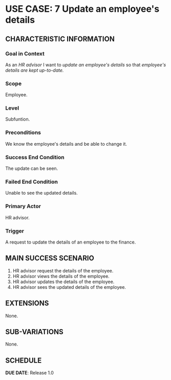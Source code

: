 # USE CASE: 7 Update an employee's details

## CHARACTERISTIC INFORMATION

### Goal in Context

As an *HR advisor* I want to *update an employee's details* so that *employee's details are kept up-to-date.*

### Scope

Employee.

### Level

Subfuntion.

### Preconditions

We know the employee's details and be able to change it.

### Success End Condition

The update can be seen.

### Failed End Condition

Unable to see the updated details.

### Primary Actor

HR advisor.

### Trigger

A request to update the details of an employee to the finance.

## MAIN SUCCESS SCENARIO

1. HR advisor request the details of the employee.
2. HR advisor views the details of the employee.
3. HR advisor updates the details of the employee.
4. HR advisor sees the updated details of the employee.

## EXTENSIONS

None.

## SUB-VARIATIONS

None.

## SCHEDULE

**DUE DATE**: Release 1.0